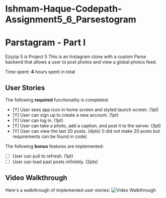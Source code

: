# Ishmam-Haque-Codepath-Assignment5_6_Parsestogram
# Parstagram - Part I
Ezyzip 5 is Project 5
This is an Instagram clone with a custom Parse backend that allows a user to post photos and view a global photos feed.

Time spent: **4** hours spent in total

## User Stories

The following **required** functionality is completed:

- [Y] User sees app icon in home screen and styled launch screen. (1pt)
- [Y] User can sign up to create a new account. (1pt)
- [Y] User can log in. (1pt)
- [Y] User can take a photo, add a caption, and post it to the server. (3pt)
- [Y] User can view the last 20 posts. (4pts) (I did not make 20 posts but requirements can be found in code)

The following **bonus** features are implemented:

- [ ] User can pull to refresh. (1pt)
- [ ] User can load past posts infinitely. (2pts)
## Video Walkthrough
Here's a walkthrough of implemented user stories:
<img src='https://i.imgur.com/ZbhZcZ6.gif' title='Video Walkthrough' width='' alt='Video Walkthrough' />


